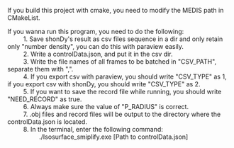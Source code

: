 If you build this project with cmake, you need to modify the MEDIS path in CMakeList.

If you wanna run this program, you need to do the following:  
    $\qquad$ 1. Save shonDy's result as csv files sequence in a dir and only retain only "number density", you can do this with paraview easily.  
    $\qquad$ 2. Write a controlData.json, and put it in the csv dir.  
    $\qquad$ 3. Write the file names of all frames to be batched in "CSV_PATH", separate them with ",".  
    $\qquad$ 4. If you export csv with paraview, you should write "CSV_TYPE" as 1,
        if you export csv with shonDy, you should write "CSV_TYPE" as 2.  
    $\qquad$ 5. If you want to save the record file while running, you should write "NEED_RECORD" as true.  
    $\qquad$ 6. Always make sure the value of "P_RADIUS" is correct.  
    $\qquad$ 7. .obj files and record files will be output to the directory where the controlData.json is located.  
    $\qquad$ 8. In the terminal, enter the following command:  
    $\qquad$ $\qquad$     ./Isosurface_smiplify.exe [Path to controlData.json]  

